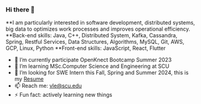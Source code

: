 ### Hi there 👋

**I am particularly interested in software development, distributed systems, big data to optimizes work processes and improves operational efficiency.
**Back-end skills: Java, C++, Distributed System, Kafka, Cassandra, Spring, Restful Services, Data Structures, Algorithms, MySQL, Git, AWS, GCP, Linux, Python
**Front-end skills: JavaScript, React, Flutter

- 🔭 I’m currently participate OpenKnect Bootcamp Summer 2023
- 🌱 I’m learning MSc.Computer Science and Engineering at SCU
- 🤔 I’m looking for SWE Intern this Fall, Spring and Summer 2024, this is my [Resume](https://drive.google.com/file/d/1VZVZpVQiEcr0iTn9ihM8vW_JG_116UaG/view?usp=sharing)
- 📫 Reach me: vle@scu.edu
- ⚡ Fun fact: actively learning new things

